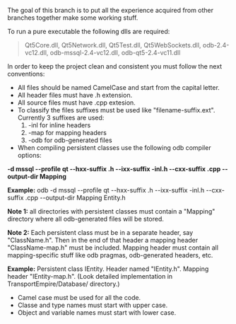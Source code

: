 The goal of this branch is to put all the experience acquired from other branches together make some working stuff.

To run a pure executable the following dlls are required:
> Qt5Core.dll,
> Qt5Network.dll,
> Qt5Test.dll,
> Qt5WebSockets.dll,
> odb-2.4-vc12.dll,
> odb-mssql-2.4-vc12.dll,
> odb-qt5-2.4-vc11.dll

In order to keep the project clean and consistent you must follow the next conventions:
- All files should be named CamelCase and start from the capital letter.
- All header files must have .h extension.
- All source files must have .cpp extesion.
- To classify the files suffixes must be used like "filename-suffix.ext".
Currently 3 suffixes are used: 
	1. -inl for inline headers
	2. -map for mapping headers
	3. -odb for odb-generated files
- When compiling persistent classes use the following odb compiler options:

**-d mssql --profile qt --hxx-suffix .h --ixx-suffix -inl.h --cxx-suffix .cpp --output-dir Mapping**
	
**Example:** odb -d mssql --profile qt --hxx-suffix .h --ixx-suffix -inl.h --cxx-suffix .cpp --output-dir Mapping Entity.h
	
**Note 1:** all directories with persistent classes must contain a "Mapping" directory where all odb-generated files will be stored.
	
**Note 2:** Each persistent class must be in a separate header, say "ClassName.h". Then in the end of that header a mapping 
	header "ClassName-map.h" must be included. Mapping header must contain all mapping-specific stuff like odb pragmas, odb-generated 
	headers, etc.
	
**Example:** Persistent class IEntity. Header named "IEntity.h". Mapping header "IEntity-map.h". 
	(Look detailed implementation in TransportEmpire/Database/ directory.)
- Camel case must be used for all the code.
- Classe and type names must start with upper case.
- Object and variable names must start with lower case.
